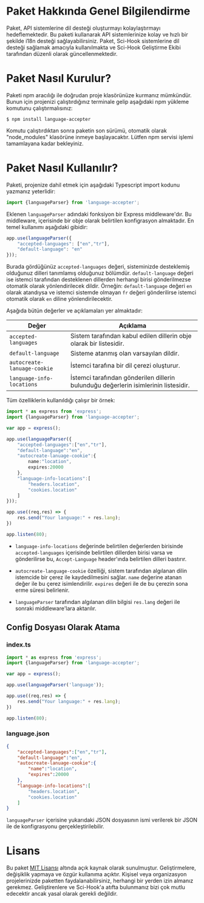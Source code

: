 # Paket Hakkında Genel Bilgilendirme

Paket, API sistemlerine dil desteği oluşturmayı kolaylaştırmayı hedeflemektedir. Bu paketi kullanarak API sistemlerinize kolay ve hızlı bir şekilde i18n desteği sağlayabilirsiniz. Paket, Sci-Hook sistemlerine dil desteği sağlamak amacıyla kullanılmakta ve Sci-Hook Geliştirme Ekibi tarafından düzenli olarak güncellenmektedir.

# Paket Nasıl Kurulur?

Paketi npm aracılığı ile doğrudan proje klasörünüze kurmanız mümkündür. Bunun için projenizi çalıştırdığınız terminale gelip aşağıdaki npm yükleme komutunu çalıştırmalısınız:

`$ npm install language-accepter`

Komutu çalıştırdıktan sonra paketin son sürümü, otomatik olarak "node_modules" klasörüne inmeye başlayacaktır. Lütfen npm servisi işlemi tamamlayana kadar bekleyiniz.

# Paket Nasıl Kullanılır?

Paketi, projenize dahil etmek için aşağıdaki Typescript import kodunu yazmanız yeterlidir:

```ts
import {languageParser} from 'language-accepter';
```

Eklenen `languageParser` adındaki fonksiyon bir Express middleware'dır. Bu middleware, içerisinde bir obje olarak belirtilen konfigrasyon almaktadır. En temel kullanımı aşağıdaki gibidir:

```ts
app.use(languageParser({
    "accepted-languages": ["en","tr"],
    "default-language": "en"
}));
```

Burada gördüğünüz `accepted-languages` değeri, sisteminizde desteklemiş olduğunuz dilleri tanımlamış olduğunuz bölümdür. `default-language` değeri ise istemci tarafından desteklenen dillerden herhangi birisi gönderilmezse otomatik olarak yönlendirilecek dildir. Örneğin: `default-language` değeri `en` olarak atandıysa ve istemci sistemde olmayan `fr` değeri gönderilirse istemci otomatik olarak `en` diline yönlendirilecektir.

Aşağıda bütün değerler ve açıklamaları yer almaktadır:

| Değer | Açıklama                 |
| ------------- | ------------------------------ |
| `accepted-languages`      | Sistem tarafından kabul edilen dillerin obje olarak bir listesidir.      |
| `default-language`   | Sisteme atanmış olan varsayılan dildir.     |
| `autocreate-lanuage-cookie`   | İstemci tarafına bir dil çerezi oluşturur.     |
| `language-info-locations`   | İstemci tarafından gönderilen dillerin bulunduğu değerlerin isimlerinin listesidir.     |

Tüm özelliklerin kullanıldığı çalışır bir örnek:

```ts
import * as express from 'express';
import {languageParser} from 'language-accepter';

var app = express();

app.use(languageParser({
    "accepted-languages":["en","tr"],
    "default-language":"en",
    "autocreate-lanuage-cookie":{
        name:"location",
        expires:20000
    },
    "language-info-locations":[
        "headers.location",
        "cookies.location"
    ]
}));

app.use((req,res) => {
    res.send("Your language:" + res.lang);
})

app.listen(80);
```

- `language-info-locations` değerinde belirtilen değerlerden birisinde `accepted-languages` içerisinde belirtilen dillerden birisi varsa ve gönderilirse bu, `Accept-Language` header'ında belirtilen dilleri bastırır.

- `autocreate-language-cookie` özelliği, sistem tarafından algılanan dilin istemcide bir çerez ile kaydedilmesini sağlar. `name` değerine atanan değer ile bu çerez isimlendirilir. `expires` değeri ile de bu çerezin sona erme süresi belirlenir.

- `languageParser` tarafından algılanan dilin bilgisi `res.lang` değeri ile sonraki middleware'lara aktarılır.

## Config Dosyası Olarak Atama

### index.ts

```ts
import * as express from 'express';
import {languageParser} from 'language-accepter';

var app = express();

app.use(languageParser('language'));

app.use((req,res) => {
    res.send("Your language:" + res.lang);
})

app.listen(80);
```

### language.json

```json
{
    "accepted-languages":["en","tr"],
    "default-language":"en",
    "autocreate-lanuage-cookie":{
        "name":"location",
        "expires":20000
    },
    "language-info-locations":[
        "headers.location",
        "cookies.location"
    ]
}
```

`languageParser` içerisine yukarıdaki JSON dosyasının ismi verilerek bir JSON ile de konfigrasyonu gerçekleştirilebilir.

# Lisans

Bu paket [MIT Lisansı](https://github.com/Sci-Hook/language-accepter/blob/main/LICENSE) altında açık kaynak olarak sunulmuştur. Geliştirmelere, değişiklik yapmaya ve özgür kullanıma açıktır. Kişisel veya organizasyon projelerinizde paketten faydalanabilirsiniz, herhangi bir yerden izin almanız gerekmez. Geliştirenlere ve Sci-Hook'a atıfta bulunmanız bizi çok mutlu edecektir ancak yasal olarak gerekli değildir.
